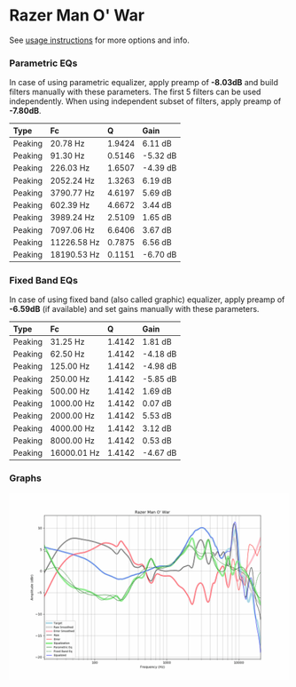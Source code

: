 # Razer Man O' War
See [usage instructions](https://github.com/jaakkopasanen/AutoEq#usage) for more options and info.

### Parametric EQs
In case of using parametric equalizer, apply preamp of **-8.03dB** and build filters manually
with these parameters. The first 5 filters can be used independently.
When using independent subset of filters, apply preamp of **-7.80dB**.

| Type    | Fc          |      Q | Gain     |
|:--------|:------------|:-------|:---------|
| Peaking | 20.78 Hz    | 1.9424 | 6.11 dB  |
| Peaking | 91.30 Hz    | 0.5146 | -5.32 dB |
| Peaking | 226.03 Hz   | 1.6507 | -4.39 dB |
| Peaking | 2052.24 Hz  | 1.3263 | 6.19 dB  |
| Peaking | 3790.77 Hz  | 4.6197 | 5.69 dB  |
| Peaking | 602.39 Hz   | 4.6672 | 3.44 dB  |
| Peaking | 3989.24 Hz  | 2.5109 | 1.65 dB  |
| Peaking | 7097.06 Hz  | 6.6406 | 3.67 dB  |
| Peaking | 11226.58 Hz | 0.7875 | 6.56 dB  |
| Peaking | 18190.53 Hz | 0.1151 | -6.70 dB |

### Fixed Band EQs
In case of using fixed band (also called graphic) equalizer, apply preamp of **-6.59dB**
(if available) and set gains manually with these parameters.

| Type    | Fc          |      Q | Gain     |
|:--------|:------------|:-------|:---------|
| Peaking | 31.25 Hz    | 1.4142 | 1.81 dB  |
| Peaking | 62.50 Hz    | 1.4142 | -4.18 dB |
| Peaking | 125.00 Hz   | 1.4142 | -4.98 dB |
| Peaking | 250.00 Hz   | 1.4142 | -5.85 dB |
| Peaking | 500.00 Hz   | 1.4142 | 1.69 dB  |
| Peaking | 1000.00 Hz  | 1.4142 | 0.07 dB  |
| Peaking | 2000.00 Hz  | 1.4142 | 5.53 dB  |
| Peaking | 4000.00 Hz  | 1.4142 | 3.12 dB  |
| Peaking | 8000.00 Hz  | 1.4142 | 0.53 dB  |
| Peaking | 16000.01 Hz | 1.4142 | -4.67 dB |

### Graphs
![](./Razer%20Man%20O'%20War.png)